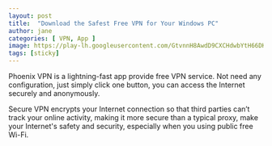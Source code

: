 ```yaml
---
layout: post
title:  "Download the Safest Free VPN for Your Windows PC"
author: jane
categories: [ VPN, App ]
image: https://play-lh.googleusercontent.com/GtvnnH8AwdD9CXCHdwbYtH66DKrgRpvVD8nW5FhkTHEznJ4fItY_tI49hAkb7uHiIA=w2560-h1440-rw
tags: [sticky]
---
```


Phoenix VPN is a lightning-fast app provide free VPN service. Not need any configuration, just simply click one button, you can access the Internet securely and anonymously.

Secure VPN encrypts your Internet connection so that third parties can’t track your online activity, making it more secure than a typical proxy, make your Internet's safety and security, especially when you using public free Wi-Fi.